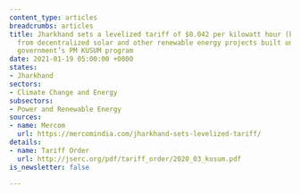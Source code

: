 ```yaml
---
content_type: articles
breadcrumbs: articles
title: Jharkhand sets a levelized tariff of $0.042 per kilowatt hour (kWh) for electricity
  from decentralized solar and other renewable energy projects built under central
  government’s PM KUSUM program
date: 2021-01-19 05:00:00 +0000
states:
- Jharkhand
sectors:
- Climate Change and Energy
subsectors:
- Power and Renewable Energy
sources:
- name: Mercom
  url: https://mercomindia.com/jharkhand-sets-levelized-tariff/
details:
- name: Tariff Order
  url: http://jserc.org/pdf/tariff_order/2020_03_kusum.pdf
is_newsletter: false

---
```

